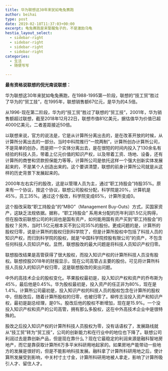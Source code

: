 ```yaml
---
title: 华为联想这30年来犹如龟兔赛跑
author: beihai
type: post
date: 2019-02-18T11:37:03+00:00
excerpt: 龟兔赛跑是来警醒兔子的，不是激励乌龟
hestia_layout_select:
  - sidebar-right
  - sidebar-right
  - sidebar-right
  - sidebar-right
categories:
  - 生活
  - 随便写写

---
```

**最有资格说联想的倪光南说联想：**
  
<span>华为联想这30年来犹如龟兔赛跑，在1988-1995第一阶段，联想的“技工贸”胜过了华为的“贸工技”，在1995年，联想销售额67亿元，是华为的4.5倍。</span>
  
<span>从1996-现在第二阶段，华为的“技工贸”胜过了联想的“贸工技”，2001年，华为销售额超过联想，截至2018年12月22日，联想市值81亿美元，据估值华为价值已超4000亿美元，二者差距接近50倍。</span>
  
<span>以联想来说，官方的说法是，它是从计算所分离出去的，是在改革开放的时候，从计算所分离出去的一部分。当时中科院推行“一院两制”，计算所创办计算所公司，不是简单的创办，而是把一个实体分离出去，是在很短的时间内投入了130余名有经验的科技人员，带着上亿元价值的知识产权，以及带着工资、场地、设备，还有计算所的商誉和贷款担保能力等等，计算所公司是依托这样一个强大创新实体发展起来的，不是某个人创造出来的。这个要讲清楚，联想的前身计算所公司就是从这样的历史背景下发展起来的。</span>
  
<span>2000年左右实行的股改，这是以管理人员为主，通过“职工持股会”持股35%。原来有一个协议，按这个协议，联想公司股权分配，科学院是20%，计算机是45%，员工35%。通过这个股改，科学院变成65%，计算所变成0。</span>
  
<span>这个股改采取“职工持股会”的“MBO”（Management Buy-Outs）方式，买国家资产，这缺乏法规依据。据称，“职工持股会” 系用未分配的历年利润1.5亿元购得，但在股改前联想公司的利润也是国有资产，如何能用国有资产买到“职工持股会”的股权？另外，当时1.5亿元根本买不到公司35%的股份。更成问题的是，计算所的股权归零，说是计算所的股权归到科学院了，但是计算所股权中包括了科技人员的知识产权，而归到科学院的股权，就是“中国科学院控股有限公司”的资产，不包含任何科技人员知识产权。显然，联想股改的最大问题是将科技人员知识产权归零。</span>
  
<span>联想股改结果是高管获得了很大股权，而投入知识产权的计算所科技人员没有股权。联想控股2018年的财报显示，现在公司高管占主要的股份。可见将计算所科技人员投入的知识产权归零，这是联想股改的突出问题。</span>
  
<span>中外的高技术企业的股权变化。苹果股权最初是，投入知识产权和资产的乔布斯为45%，最后他是0.45%。华为股权最初是，投入资产的任正非为80%，现在是1.4%。计算所公司最初是，投入知识产权的科技人员的股权包含在计算所的股权中，但股改后，随着计算所股权的归零，也被归零了。柳传志没投入资产和知识产权，最初是副总经理，是0%。股改后他的股权不断增加，现在是15.9%。一个没投入知识产权和资产的公司高管，拥有那么多股权，这在中外高技术企业中是很特殊的。</span>
  
<span>股改之后投入知识产权的计算所科技人员股权为零，没有话语权了，发展路线就从“技工贸”转为“贸工技”，公司的创新能力和在行业中的地位也下降了。联想公司利润过去是靠创新产品，但是现在靠什么？现在它最稳定的利润来源是融科智地房地产，而它是靠获取计算所6万多平米科研用地起家的。如果房地产能带动一些地方的发展是很好的，但是不能影响科技发展。融科拿了计算所科研用地之后，使计算所发展受到影响，中关村寸土寸金，计算所科研用地被人拿走，影响了计算所吸引人才、留住人才。</span>